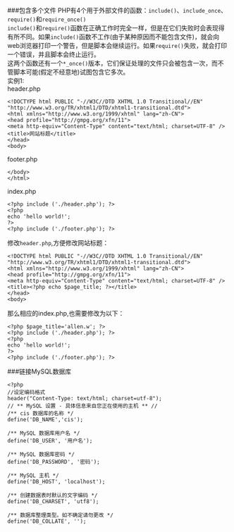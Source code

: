 ###包含多个文件
PHP有4个用于外部文件的函数：`include()`、`include_once`、`require()`和`require_once()`    
`include()`和`require()`函数在正确工作时完全一样，但是在它们失败时会表现得有所不同。如果`include()`函数不工作(由于某种原因而不能包含文件)，就会向web浏览器打印一个警告，但是脚本会继续运行。如果`require()`失败，就会打印一个错误，并且脚本会终止运行。   
这两个函数还有一个`*_once()`版本，它们保证处理的文件只会被包含一次，而不管脚本可能(假定不经意地)试图包含它多次。   
实例1:    
header.php

    <!DOCTYPE html PUBLIC "-//W3C//DTD XHTML 1.0 Transitional//EN" "http://www.w3.org/TR/xhtml1/DTD/xhtml1-transitional.dtd">
    <html xmlns="http://www.w3.org/1999/xhtml" lang="zh-CN">
    <head profile="http://gmpg.org/xfn/11">
    <meta http-equiv="Content-Type" content="text/html; charset=UTF-8" />
    <title>网站标题</title>
    </head>
    <body>

footer.php

    </body>
    </html>

index.php

    <?php include ('./header.php'); ?>
    <?php
    echo 'hello world!';
    ?>
    <?php include ('./footer.php'); ?>

修改`header.php`,方便修改网站标题：

    <!DOCTYPE html PUBLIC "-//W3C//DTD XHTML 1.0 Transitional//EN" "http://www.w3.org/TR/xhtml1/DTD/xhtml1-transitional.dtd">
    <html xmlns="http://www.w3.org/1999/xhtml" lang="zh-CN">
    <head profile="http://gmpg.org/xfn/11">
    <meta http-equiv="Content-Type" content="text/html; charset=UTF-8" />
    <title><?php echo $page_title; ?></title>
    </head>
    <body>

那么相应的index.php,也需要修改为以下：

    <?php $page_title='allen.w'; ?>
    <?php include ('./header.php'); ?>
    <?php
    echo 'hello world!';
    ?>
    <?php include ('./footer.php'); ?>

###链接MySQL数据库

    <?php
    //设定编码格式
    header("Content-Type: text/html; charset=utf-8");
    // ** MySQL 设置 - 具体信息来自您正在使用的主机 ** //
    /** cis 数据库的名称 */
    define('DB_NAME','cis');
    
    /** MySQL 数据库用户名 */
    define('DB_USER', '用户名');
    
    /** MySQL 数据库密码 */
    define('DB_PASSWORD', '密码');
    
    /** MySQL 主机 */
    define('DB_HOST', 'localhost');
    
    /** 创建数据表时默认的文字编码 */
    define('DB_CHARSET', 'utf8');
    
    /** 数据库整理类型。如不确定请勿更改 */
    define('DB_COLLATE', '');

